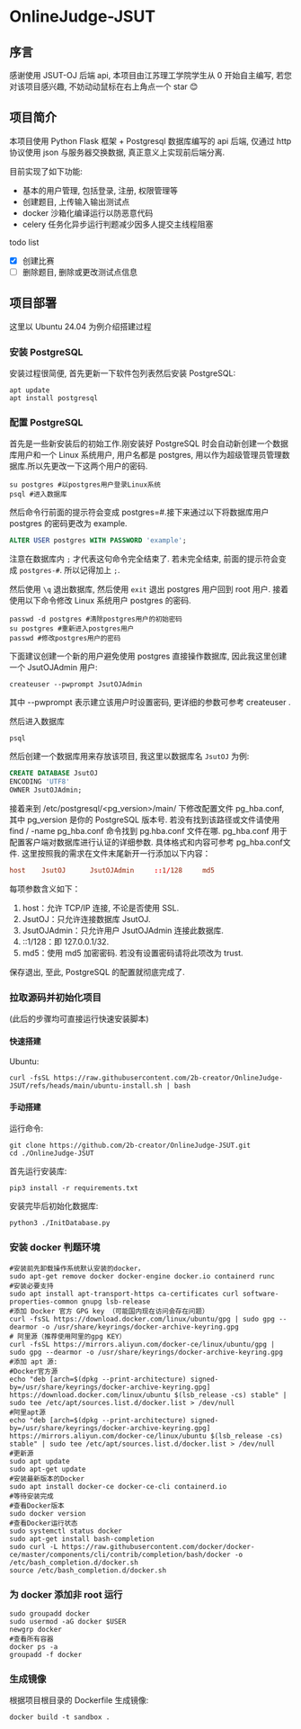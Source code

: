 # OnlineJudge-JSUT
## 序言

感谢使用 JSUT-OJ 后端 api, 本项目由江苏理工学院学生从 0 开始自主编写, 若您对该项目感兴趣, 不妨动动鼠标在右上角点一个 star 😊

## 项目简介

本项目使用 Python Flask 框架 + Postgresql 数据库编写的 api 后端, 仅通过 http 协议使用 json 与服务器交换数据, 真正意义上实现前后端分离.

目前实现了如下功能:

- 基本的用户管理, 包括登录, 注册, 权限管理等
- 创建题目, 上传输入输出测试点
- docker 沙箱化编译运行以防恶意代码
- celery 任务化异步运行判题减少因多人提交主线程阻塞

todo list

- [x] 创建比赛
- [ ] 删除题目, 删除或更改测试点信息

## 项目部署

这里以 Ubuntu 24.04 为例介绍搭建过程

### 安装 PostgreSQL

安装过程很简便, 首先更新一下软件包列表然后安装 PostgreSQL:

```shell
apt update
apt install postgresql
```

### 配置 PostgreSQL

首先是一些新安装后的初始工作.刚安装好 PostgreSQL 时会自动新创建一个数据库用户和一个 Linux 系统用户, 用户名都是 postgres, 用以作为超级管理员管理数据库.所以先更改一下这两个用户的密码.

```shell
su postgres #以postgres用户登录Linux系统
psql #进入数据库
```
然后命令行前面的提示符会变成 postgres=#.接下来通过以下将数据库用户 postgres 的密码更改为 example.

```sql
ALTER USER postgres WITH PASSWORD 'example';
```

注意在数据库内 `;` 才代表这句命令完全结束了. 若未完全结束, 前面的提示符会变成 `postgres-#`. 所以记得加上 `;`. 

然后使用 `\q` 退出数据库, 然后使用 `exit` 退出 postgres 用户回到 root 用户. 接着使用以下命令修改 Linux 系统用户 postgres 的密码.
```shell
passwd -d postgres #清除postgres用户的初始密码
su postgres #重新进入postgres用户
passwd #修改postgres用户的密码
```

下面建议创建一个新的用户避免使用 postgres 直接操作数据库, 因此我这里创建一个 JsutOJAdmin 用户:
```shell
createuser --pwprompt JsutOJAdmin
```
其中 --pwprompt 表示建立该用户时设置密码, 更详细的参数可参考 createuser . 

然后进入数据库
```shell
psql
```
然后创建一个数据库用来存放该项目, 我这里以数据库名 `JsutOJ` 为例:
```sql
CREATE DATABASE JsutOJ
ENCODING 'UTF8'
OWNER JsutOJAdmin;
```

接着来到 /etc/postgresql/<pg_version>/main/ 下修改配置文件 pg_hba.conf, 其中 pg_version 是你的 PostgreSQL 版本号. 若没有找到该路径或文件请使用 find / -name pg_hba.conf 命令找到 pg.hba.conf 文件在哪. pg_hba.conf 用于配置客户端对数据库进行认证的详细参数. 具体格式和内容可参考 pg_hba.conf文件. 这里按照我的需求在文件末尾新开一行添加以下内容：
```conf
host    JsutOJ      JsutOJAdmin     ::1/128     md5
```
每项参数含义如下：

1. host：允许 TCP/IP 连接, 不论是否使用 SSL. 
2. JsutOJ：只允许连接数据库 JsutOJ. 
3. JsutOJAdmin：只允许用户 JsutOJAdmin 连接此数据库. 
4. ::1/128：即 127.0.0.1/32. 
5. md5：使用 md5 加密密码. 若没有设置密码请将此项改为 trust. 

保存退出, 至此, PostgreSQL 的配置就彻底完成了.

### 拉取源码并初始化项目
(此后的步骤均可直接运行快速安装脚本)
#### 快速搭建
Ubuntu:
```shell
curl -fsSL https://raw.githubusercontent.com/2b-creator/OnlineJudge-JSUT/refs/heads/main/ubuntu-install.sh | bash
```

#### 手动搭建
运行命令:

```shell
git clone https://github.com/2b-creator/OnlineJudge-JSUT.git
cd ./OnlineJudge-JSUT
```
首先运行安装库:
```shell
pip3 install -r requirements.txt
```
安装完毕后初始化数据库:
```shell
python3 ./InitDatabase.py
```

### 安装 docker 判题环境
```shell
#安装前先卸载操作系统默认安装的docker，
sudo apt-get remove docker docker-engine docker.io containerd runc
#安装必要支持
sudo apt install apt-transport-https ca-certificates curl software-properties-common gnupg lsb-release
#添加 Docker 官方 GPG key （可能国内现在访问会存在问题）
curl -fsSL https://download.docker.com/linux/ubuntu/gpg | sudo gpg --dearmor -o /usr/share/keyrings/docker-archive-keyring.gpg
# 阿里源（推荐使用阿里的gpg KEY）
curl -fsSL https://mirrors.aliyun.com/docker-ce/linux/ubuntu/gpg | sudo gpg --dearmor -o /usr/share/keyrings/docker-archive-keyring.gpg
#添加 apt 源:
#Docker官方源
echo "deb [arch=$(dpkg --print-architecture) signed-by=/usr/share/keyrings/docker-archive-keyring.gpg] https://download.docker.com/linux/ubuntu $(lsb_release -cs) stable" | sudo tee /etc/apt/sources.list.d/docker.list > /dev/null
#阿里apt源
echo "deb [arch=$(dpkg --print-architecture) signed-by=/usr/share/keyrings/docker-archive-keyring.gpg] https://mirrors.aliyun.com/docker-ce/linux/ubuntu $(lsb_release -cs) stable" | sudo tee /etc/apt/sources.list.d/docker.list > /dev/null
#更新源
sudo apt update
sudo apt-get update
#安装最新版本的Docker
sudo apt install docker-ce docker-ce-cli containerd.io
#等待安装完成
#查看Docker版本
sudo docker version
#查看Docker运行状态
sudo systemctl status docker
sudo apt-get install bash-completion
sudo curl -L https://raw.githubusercontent.com/docker/docker-ce/master/components/cli/contrib/completion/bash/docker -o /etc/bash_completion.d/docker.sh
source /etc/bash_completion.d/docker.sh
```
### 为 docker 添加非 root 运行
```shell
sudo groupadd docker
sudo usermod -aG docker $USER
newgrp docker 
#查看所有容器
docker ps -a
groupadd -f docker
```
### 生成镜像
根据项目根目录的 Dockerfile 生成镜像:
```shell
docker build -t sandbox .
```
